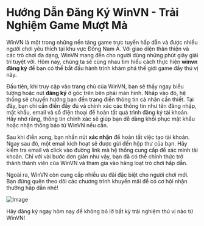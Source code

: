 # Hướng Dẫn Đăng Ký WinVN - Trải Nghiệm Game Mượt Mà

WinVN là một trong những nền tảng game trực tuyến hấp dẫn và được nhiều người chơi yêu thích tại khu vực Đông Nam Á. Với giao diện thân thiện và các trò chơi đa dạng, WinVN mang đến cho người dùng những phút giây giải trí tuyệt vời. Hôm nay, chúng ta sẽ cùng nhau tìm hiểu cách thực hiện **winvn đăng ký** để bạn có thể bắt đầu hành trình khám phá thế giới game đầy thú vị này.

Đầu tiên, khi truy cập vào trang chủ của WinVN, bạn sẽ thấy ngay biểu tượng hoặc nút **đăng ký** ở góc trên bên phải màn hình. Nhấp vào đó, hệ thống sẽ chuyển hướng bạn đến trang điền thông tin cá nhân cần thiết. Tại đây, bạn chỉ cần điền đầy đủ và chính xác các thông tin như tên đăng nhập, mật khẩu, email và số điện thoại để hoàn tất quá trình đăng ký tài khoản. Hãy nhớ rằng, thông tin chính xác sẽ giúp bạn dễ dàng khôi phục mật khẩu hoặc nhận thông báo từ WinVN nếu cần.

Sau khi điền xong, bạn nhấn nút **xác nhận** để hoàn tất việc tạo tài khoản. Ngay sau đó, một email kích hoạt sẽ được gửi đến hộp thư của bạn. Hãy kiểm tra email và click vào đường link mà hệ thống cung cấp để xác minh tài khoản. Chỉ với vài bước đơn giản như vậy, bạn đã có thể chính thức trở thành thành viên của WinVN và tham gia vào hàng loạt trò chơi hấp dẫn.

Ngoài ra, WinVN còn cung cấp nhiều ưu đãi đặc biệt cho người chơi mới. Bạn đừng quên theo dõi các chương trình khuyến mãi để có cơ hội nhận thưởng hấp dẫn nhé! 

![Image](https://github.com/user-attachments/assets/bd51ea9f-0666-407b-a7a7-98ead6de688c)

Hãy đăng ký ngay hôm nay để không bỏ lỡ bất kỳ trải nghiệm thú vị nào từ WinVN!